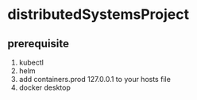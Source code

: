 # distributedSystemsProject

## prerequisite

1. kubectl
2. helm
3. add containers.prod 127.0.0.1 to your hosts file
4. docker desktop
